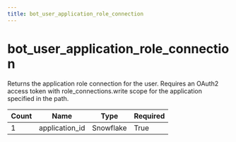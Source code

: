 ```yaml
---
title: bot_user_application_role_connection 
---
```

# bot_user_application_role_connection 
Returns the application role connection for the user. Requires an OAuth2 access token with role_connections.write scope for the application specified in the path.

 Count | Name | Type | Required
 ----|----|----|----
 1 | application_id | Snowflake | True